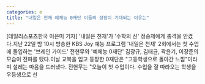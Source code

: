 ```yaml
---
categories: e
title: "내일은 천재 예체능 0재단 이들의 성장이 기대되는 이유는"
---
```

[데일리스포츠한국 이은미 기자] &#39;내일은 천재&#39;가 &#39;수학의 신&#39; 정승제에게 충격을 안겼다.지난 22일 밤 10시 방송한 KBS Joy 예능 프로그램 &#39;내일은 천재&#39; 2회에서는 첫 수업에 돌입하는 &#39;브레인 가이드&#39; 전현무와 &#39;예체능 0재단&#39; 김광규, 김태균, 곽윤기, 이장준의 모습이 전파를 탔다.이날 교복을 입고 등장한 0재단은 "고등학생으로 돌아간 느낌"이라며 설레는 마음을 드러냈다. 전현무는 "오늘이 첫 수업이다. 수업을 잘 따라오는 학생을 우등생으로 선
